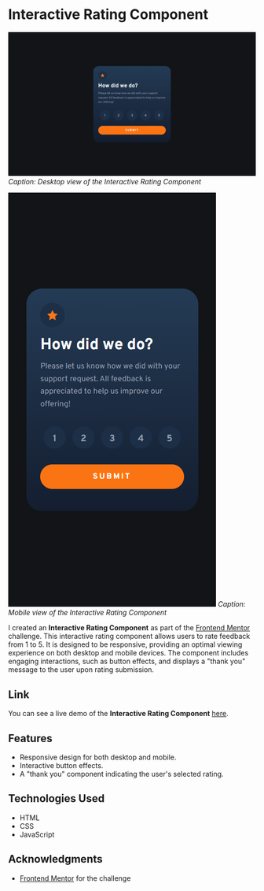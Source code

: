 # Interactive Rating Component

![Interactive Rating Component Desktop Screenshot](images/screenshots/screenshot_desktop.png)
*Caption: Desktop view of the Interactive Rating Component*

![Interactive Rating Component Mobile Screenshot](images/screenshots/screenshot_mobile.png)
*Caption: Mobile view of the Interactive Rating Component*

I created an **Interactive Rating Component** as part of the [Frontend Mentor](https://www.frontendmentor.io/challenges/interactive-rating-component-koxpeBUmI) challenge. This interactive rating component allows users to rate feedback from 1 to 5. It is designed to be responsive, providing an optimal viewing experience on both desktop and mobile devices. The component includes engaging interactions, such as button effects, and displays a "thank you" message to the user upon rating submission.

## Link

You can see a live demo of the **Interactive Rating Component** [here](https://lawrpunk.github.io/interactive-rating/#).

## Features

- Responsive design for both desktop and mobile.
- Interactive button effects.
- A "thank you" component indicating the user's selected rating.

## Technologies Used

- HTML
- CSS
- JavaScript

## Acknowledgments

- [Frontend Mentor](https://www.frontendmentor.io/) for the challenge



